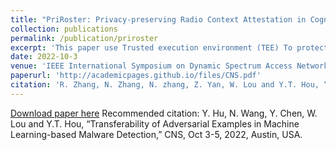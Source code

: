 ```yaml
---
title: "PriRoster: Privacy-preserving Radio Context Attestation in Cognitive Radio Networks"
collection: publications
permalink: /publication/priroster
excerpt: 'This paper use Trusted execution environment (TEE) To protect a device's configuration information. PriRoster hides sensitive device and radio configuration information from untrusted intermediate verifiers in a public network and enables a range of new applications such as efficient network-wide radio context attestation. To improve system scalability and eliminate information side channel leakage, we develop trust transfer protocol and incorporate obliviousness primitive into the attestation program. We build a prototype of the proposed PriRoster system using Raspberry Pi, USRP, Intel NUC, and AWS cloud. '
date: 2022-10-3
venue: 'IEEE International Symposium on Dynamic Spectrum Access Networks (DySPAN)'
paperurl: 'http://academicpages.github.io/files/CNS.pdf'
citation: 'R. Zhang, N. Zhang, N. zhang, Z. Yan, W. Lou and Y.T. Hou, “PriRoster: Privacy-preserving Radio Context Attestation in Cognitive Radio Networks,” DySPAN, Nov 11-14, 2019, Newark, USA.'
---
```

[Download paper here](http://academicpages.github.io/files/CNS.pdf)
Recommended citation: Y. Hu, N. Wang, Y. Chen, W. Lou and Y.T. Hou, “Transferability of Adversarial Examples in Machine Learning-based Malware Detection,” CNS, Oct 3-5, 2022, Austin, USA.
